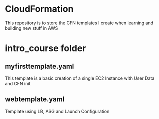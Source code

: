 # CloudFormation

This repository is to store the CFN templates I create when learning and building new stuff in AWS

# intro_course folder
 
## myfirsttemplate.yaml
This template is a basic creation of a single EC2 Instance with User Data and CFN init

## webtemplate.yaml
Template using LB, ASG and Launch Configuration

